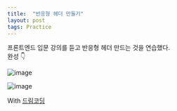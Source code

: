 ```yaml
---
title:  "반응형 헤더 만들기"
layout: post
tags: Practice
---
```


프론트엔드 입문 강의를 듣고 반응형 헤더 만드는 것을 연습했다.<br>
완성 👇<br>

![image](https://user-images.githubusercontent.com/108778921/191539062-1b72dc00-1c2a-4d86-aca0-205e7e68676c.png)

![image](https://user-images.githubusercontent.com/108778921/191539156-81d1dd79-4ee4-450c-85ad-d47f672bba2a.png)


With <a href="https://youtu.be/X91jsJyZofw?list=PLv2d7VI9OotQ1F92Jp9Ce7ovHEsuRQB3Y">드림코딩</a>
